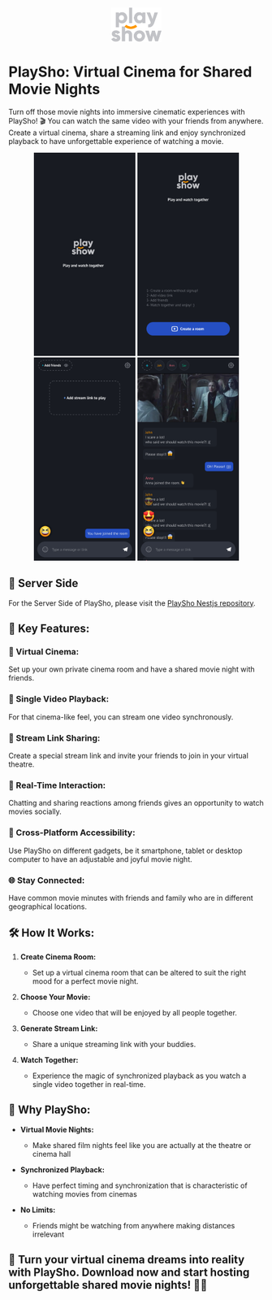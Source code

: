 <p align="center">
  <img src="app/src/main/res/drawable-nodpi/img_logo.png" alt="PlaySho Logo" width="100" height="68">
</p>

# PlaySho: Virtual Cinema for Shared Movie Nights

Turn off those movie nights into immersive cinematic experiences with PlaySho! 🎬 You can watch the same video with your friends from anywhere. Create a virtual cinema, share a streaming link and enjoy synchronized playback to have unforgettable experience of watching a movie.


<p align="center">
  <img src="screenshots/screenshot_one.png" alt="Screenshot 1" width="200">
  <img src="screenshots/screenshot_two.png" alt="Screenshot 2" width="200">
  <img src="screenshots/screenshot_three.png" alt="Screenshot 3" width="200">
  <img src="screenshots/screenshot_four.png" alt="Screenshot 4" width="200">
</p> 

## 📱 Server Side
For the Server Side of PlaySho, please visit the [PlaySho Nestjs repository](https://github.com/binaryb3ast/playsho-nest).

## 🚀 Key Features:

### 🎥 Virtual Cinema:

Set up your own private cinema room and have a shared movie night with friends.

### 🍿 Single Video Playback:

For that cinema-like feel, you can stream one video synchronously.

### 🔗 Stream Link Sharing:

Create a special stream link and invite your friends to join in your virtual theatre.

### 💬 Real-Time Interaction:

Chatting and sharing reactions among friends gives an opportunity to watch movies socially.

### 📱 Cross-Platform Accessibility:

Use PlaySho on different gadgets, be it smartphone, tablet or desktop computer to have an adjustable and joyful movie night.

### 🌐 Stay Connected:

Have common movie minutes with friends and family who are in different geographical locations.

## 🛠️ How It Works:

1. **Create Cinema Room:**
   - Set up a virtual cinema room that can be altered to suit the right mood for a perfect movie night.

2. **Choose Your Movie:**
   - Choose one video that will be enjoyed by all people together.

3. **Generate Stream Link:**
   - Share a unique streaming link with your buddies.

4. **Watch Together:**
   - Experience the magic of synchronized playback as you watch a single video together in real-time.

## 🌟 Why PlaySho:

- **Virtual Movie Nights:**
  - Make shared film nights feel like you are actually at the theatre or cinema hall

- **Synchronized Playback:**
  - Have perfect timing and synchronization that is characteristic of watching movies from cinemas

- **No Limits:**
  - Friends might be watching from anywhere making distances irrelevant

## 🎉 Turn your virtual cinema dreams into reality with PlaySho. Download now and start hosting unforgettable shared movie nights! 🍿✨
